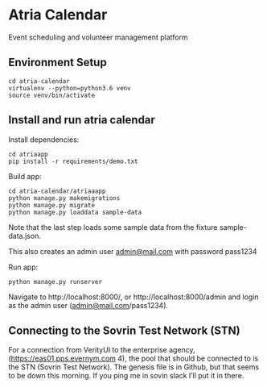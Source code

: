 # Atria Calendar

Event scheduling and volunteer management platform

## Environment Setup

```
cd atria-calendar
virtualenv --python=python3.6 venv
source venv/bin/activate
```

## Install and run atria calendar

Install dependencies:

```
cd atriaapp
pip install -r requirements/demo.txt
```

Build app:

```
cd atria-calendar/atriaaapp
python manage.py makemigrations
python manage.py migrate
python manage.py loaddata sample-data
```

Note that the last step loads some sample data from the fixture sample-data.json.

This also creates an admin user admin@mail.com with password pass1234

Run app:

```
python manage.py runserver
```

Navigate to http://localhost:8000/, or http://localhost:8000/admin and login as the admin user (admin@mail.com/pass1234).

## Connecting to the Sovrin Test Network (STN)

For a connection from VerityUI to the enterprise agency, (https://eas01.pps.evernym.com 4), the pool that should be connected to is the STN (Sovrin Test Network). The genesis file is in Github, but that seems to be down this morning. If you ping me in sovin slack I’ll put it in there.

